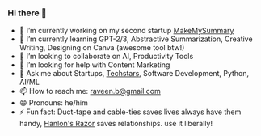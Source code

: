 ### Hi there 👋

<!--
**raveenb/raveenb** is a ✨ _special_ ✨ repository because its `README.md` (this file) appears on your GitHub profile.

Here are some ideas to get you started:
-->
- 🔭 I’m currently working on my second startup [MakeMySummary](https://www.makemysummary.com)
- 🌱 I’m currently learning GPT-2/3, Abstractive Summarization, Creative Writing, Designing on Canva (awesome tool btw!)
- 👯 I’m looking to collaborate on AI, Productivity Tools
- 🤔 I’m looking for help with Content Marketing
- 💬 Ask me about Startups, [Techstars](https://www.techstars.com/), Software Development, Python, AI/ML
- 📫 How to reach me: raveen.b@gmail.com
- 😄 Pronouns: he/him
- ⚡ Fun fact: Duct-tape and cable-ties saves lives always have them handy, [Hanlon's Razor](https://en.wikipedia.org/wiki/Hanlon%27s_razor) saves relationships. use it liberally!
